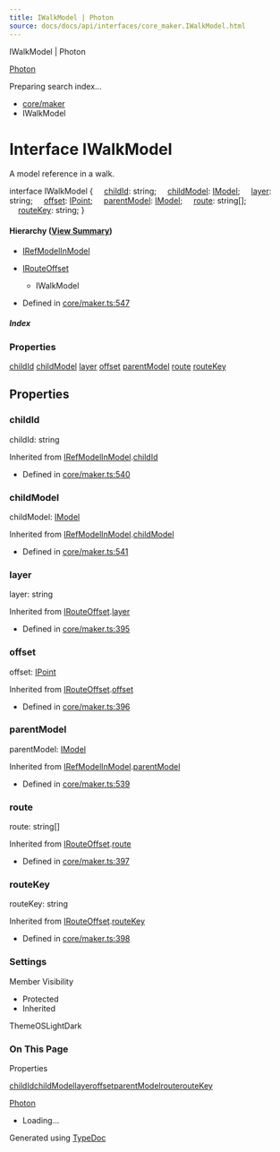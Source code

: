 ```yaml
---
title: IWalkModel | Photon
source: docs/docs/api/interfaces/core_maker.IWalkModel.html
---
```


IWalkModel | Photon

[Photon](../index.md)




Preparing search index...

* [core/maker](../modules/core_maker.md)
* IWalkModel

# Interface IWalkModel

A model reference in a walk.

interface IWalkModel {
    [childId](#childid): string;
    [childModel](#childmodel): [IModel](core_schema.IModel.md);
    [layer](#layer): string;
    [offset](#offset): [IPoint](core_schema.IPoint.md);
    [parentModel](#parentmodel): [IModel](core_schema.IModel.md);
    [route](#route): string[];
    [routeKey](#routekey): string;
}

#### Hierarchy ([View Summary](../hierarchy.md#core/maker.IWalkModel))

* [IRefModelInModel](core_maker.IRefModelInModel.md)
* [IRouteOffset](core_maker.IRouteOffset.md)
  + IWalkModel

* Defined in [core/maker.ts:547](https://github.com/mwhite454/photon/blob/main/packages/photon/src/core/maker.ts#L547)

##### Index

### Properties

[childId](#childid)
[childModel](#childmodel)
[layer](#layer)
[offset](#offset)
[parentModel](#parentmodel)
[route](#route)
[routeKey](#routekey)

## Properties

### childId

childId: string

Inherited from [IRefModelInModel](core_maker.IRefModelInModel.md).[childId](core_maker.IRefModelInModel.md#childid)

* Defined in [core/maker.ts:540](https://github.com/mwhite454/photon/blob/main/packages/photon/src/core/maker.ts#L540)

### childModel

childModel: [IModel](core_schema.IModel.md)

Inherited from [IRefModelInModel](core_maker.IRefModelInModel.md).[childModel](core_maker.IRefModelInModel.md#childmodel)

* Defined in [core/maker.ts:541](https://github.com/mwhite454/photon/blob/main/packages/photon/src/core/maker.ts#L541)

### layer

layer: string

Inherited from [IRouteOffset](core_maker.IRouteOffset.md).[layer](core_maker.IRouteOffset.md#layer)

* Defined in [core/maker.ts:395](https://github.com/mwhite454/photon/blob/main/packages/photon/src/core/maker.ts#L395)

### offset

offset: [IPoint](core_schema.IPoint.md)

Inherited from [IRouteOffset](core_maker.IRouteOffset.md).[offset](core_maker.IRouteOffset.md#offset)

* Defined in [core/maker.ts:396](https://github.com/mwhite454/photon/blob/main/packages/photon/src/core/maker.ts#L396)

### parentModel

parentModel: [IModel](core_schema.IModel.md)

Inherited from [IRefModelInModel](core_maker.IRefModelInModel.md).[parentModel](core_maker.IRefModelInModel.md#parentmodel)

* Defined in [core/maker.ts:539](https://github.com/mwhite454/photon/blob/main/packages/photon/src/core/maker.ts#L539)

### route

route: string[]

Inherited from [IRouteOffset](core_maker.IRouteOffset.md).[route](core_maker.IRouteOffset.md#route)

* Defined in [core/maker.ts:397](https://github.com/mwhite454/photon/blob/main/packages/photon/src/core/maker.ts#L397)

### routeKey

routeKey: string

Inherited from [IRouteOffset](core_maker.IRouteOffset.md).[routeKey](core_maker.IRouteOffset.md#routekey)

* Defined in [core/maker.ts:398](https://github.com/mwhite454/photon/blob/main/packages/photon/src/core/maker.ts#L398)

### Settings

Member Visibility

* Protected
* Inherited

ThemeOSLightDark

### On This Page

Properties

[childId](#childid)[childModel](#childmodel)[layer](#layer)[offset](#offset)[parentModel](#parentmodel)[route](#route)[routeKey](#routekey)

[Photon](../index.md)

* Loading...

Generated using [TypeDoc](https://typedoc.org/)
